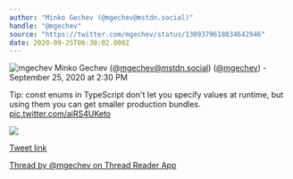 ```yaml
---
author: "Minko Gechev (@mgechev@mstdn.social)"
handle: "@mgechev"
source: "https://twitter.com/mgechev/status/1309379618034642946"
date: 2020-09-25T06:30:02.000Z
---
```


![mgechev](https://pbs.twimg.com/profile_images/1541061664098947073/kUH07uES_normal.jpg)
Minko Gechev (@mgechev@mstdn.social) ([@mgechev](https://twitter.com/mgechev)) - September 25, 2020 at 2:30 PM

Tip: const enums in TypeScript don't let you specify values at runtime, but using them you can get smaller production bundles. [pic.twitter.com/aiRS4UKeto](https://twitter.com/mgechev/status/1309379618034642946/photo/1)

![](https://pbs.twimg.com/media/EivZ0pZXcAIrbzH.jpg)

[Tweet link](https://twitter.com/mgechev/status/1309379618034642946)

[Thread by @mgechev on Thread Reader App](https://threadreaderapp.com/thread/1309379618034642946.html)
